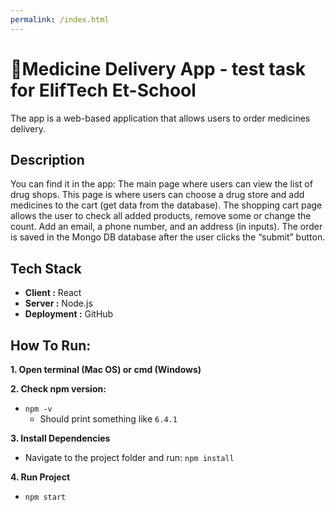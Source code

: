 ```yaml
---
permalink: /index.html
---
```

<h1> 📎Medicine Delivery App - test task for ElifTech Et-School </h1>

<p>The app is a web-based application that allows users to order medicines delivery.</p>

## Description

<p>You can find it in the app: The main page where users can view the list of drug shops. This page is where users can choose a drug store and add medicines to the cart (get data from the database).
The shopping cart page allows the user to check all added products, remove some or change the count. Add an email, a phone number, and an address (in inputs). The order is saved in the Mongo DB database after the user clicks the “submit” button.</p>

## Tech Stack
* <b>Client :</b> React
* <b>Server :</b> Node.js
* <b>Deployment :</b> GitHub

## How To Run:
**1. Open terminal (Mac OS) or cmd (Windows)**  

**2. Check npm version:**
* `npm -v`
  - Should print something like `6.4.1`

**3. Install Dependencies**
* Navigate to the project folder and run: `npm install`

**4. Run Project**
* `npm start`
 <br>
